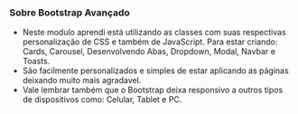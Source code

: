 ### Sobre Bootstrap Avançado

- Neste modulo aprendi está utilizando as classes com suas respectivas personalização de CSS e também de JavaScript. Para estar criando: Cards, Carousel, Desenvolvendo Abas, Dropdown, Modal, Navbar e Toasts.
- São facilmente personalizados e simples de estar aplicando as páginas deixando muito mais agradavel.
- Vale lembrar também que o Bootstrap deixa responsivo a outros tipos de dispositivos como: Celular, Tablet e PC.